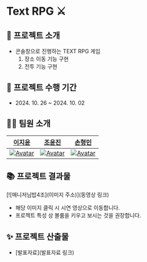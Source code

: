 # Text RPG ⚔️

## 📌 프로젝트 소개

- 콘솔창으로 진행하는 TEXT RPG 게임
  1. 장소 이동 기능 구현
  2. 전투 기능 구현


## 📅 프로젝트 수행 기간

- 2024\. 10. 26 ~ 2024. 10. 02

## 🧑‍🚀 팀원 소개

|                             [이지윤](https://github.com/LI-JiYoon)                              |                              [조윤진](https://github.com/Joyoounjin)                              |                             [손형민](https://github.com/Zzondy-Unity)                              |                                                    
| :-------------------------------------------------------------------------------------------: | :-------------------------------------------------------------------------------------------: | :----------------------------------------------------------------------------------------------: | 
| [![Avatar](https://avatars.githubusercontent.com/u/84116288?v=4)](https://github.com/LI-JiYoon) | [![Avatar](https://avatars.githubusercontent.com/u/180900470?v=4)]([https://github.com/aromadsh](https://github.com/Joyoounjin)) | [![Avatar](https://avatars.githubusercontent.com/u/182717277?v=4)]([https://github.com/Hyunjaa](https://github.com/Zzondy-Unity)) | 


## 📚 프로젝트 결과물
[![매니저님밥4조](이미지 주소)](동영상 링크)
* 해당 이미지 클릭 시 시연 영상으로 이동합니다.
* 프로젝트 특성 상 볼륨을 키우고 보시는 것을 권장합니다.

## ✨ 프로젝트 산출물

- [발표자료](발표자료 링크)



